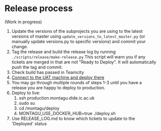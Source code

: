 # Release process
(Work in progress)

1. Update the versions of the subprojects you are using to the latest versions
   of master using `update_versions_to_latest_master.py` (or manually update
   versions.py to specific versions) and commit your change.
2. Tag the release and build the release log by running 
   `./scripts/release/make-release.py`
   This script will warn you if any tickets are merged in that are not "Ready 
   to Deploy". It will automatically push the tag and commit.
3. Check build has passed in Teamcity
4. [Connect to the UAT machine and deploy there](staging/README.md)
5. You may go through multiple rounds of steps 1-3 until you have a release
   you are happy to deploy to production.
6. Deploy to live:
   1. ssh production.montagu.dide.ic.ac.uk
   1. sudo su
   1. cd /montagu/deploy
   1. MONTAGU_USE_DOCKER_HUB=true ./deploy.sh
7. Use RELEASE_LOG.md to know which tickets to update to the 'Deployed' status
